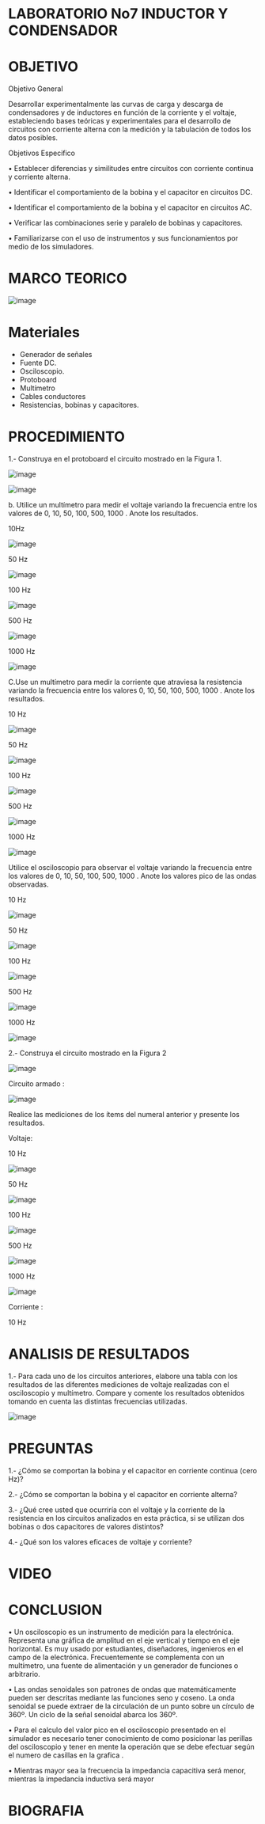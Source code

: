 
# LABORATORIO No7 INDUCTOR Y CONDENSADOR

# OBJETIVO 

Objetivo General


Desarrollar experimentalmente  las curvas de carga y descarga de condensadores y de inductores en función de la corriente y el voltaje, estableciendo bases teóricas y experimentales para el desarrollo de circuitos con corriente alterna con la medición y la tabulación de todos los datos posibles.


Objetivos Especifico

•	Establecer diferencias y similitudes entre circuitos con corriente continua y corriente alterna.

•	Identificar el comportamiento de la bobina y el capacitor en circuitos DC.

•	Identificar el comportamiento de la bobina y el capacitor en circuitos AC.

•	Verificar las combinaciones serie y paralelo de bobinas y capacitores.


•	Familiarizarse con el uso de instrumentos y sus funcionamientos por medio de los simuladores.



# MARCO TEORICO

![image](https://user-images.githubusercontent.com/84587118/131431648-6d0eebab-1ece-4603-918c-a864a1cea9e7.png)

# Materiales
- Generador de señales
- Fuente DC.
- Osciloscopio.
- Protoboard
- Multímetro
- Cables conductores
- Resistencias, bobinas y capacitores.

# PROCEDIMIENTO 

1.- Construya en el protoboard el circuito mostrado en la Figura 1.

![image](https://user-images.githubusercontent.com/84585835/131519458-f205d8ad-0193-4b3f-8763-6d2c8fd73e92.png)

![image](https://user-images.githubusercontent.com/84412132/131531756-6caeb61b-513d-4be9-97ba-52e5955a3fb7.png)



b. Utilice un multímetro para medir el voltaje  variando la frecuencia entre los valores
de 0, 10, 50, 100, 500, 1000 . Anote los resultados.

10Hz 

![image](https://user-images.githubusercontent.com/84412132/131531962-c01831b9-d422-44ce-b273-b533cfd8e06a.png)

50 Hz 

![image](https://user-images.githubusercontent.com/84412132/131532120-baeed843-0c7f-4721-afc3-0c3cb764d735.png)

100 Hz

![image](https://user-images.githubusercontent.com/84412132/131532194-a78fc0b3-0878-4a9e-9788-4e65c58a242d.png)

500 Hz

![image](https://user-images.githubusercontent.com/84412132/131532268-db6b336b-7943-4850-a111-7fb74dfe877e.png)

1000 Hz

![image](https://user-images.githubusercontent.com/84412132/131532340-cc4f6e7b-d2c1-4d1e-8be6-2d5b51cdca51.png)

C.Use un multímetro para medir la corriente que atraviesa la resistencia variando la
frecuencia entre los valores 0, 10, 50, 100, 500, 1000 . Anote los resultados.


10 Hz

![image](https://user-images.githubusercontent.com/84412132/131532761-5e494522-3536-4069-bb5f-329e4cae6bd0.png)


50 Hz 

![image](https://user-images.githubusercontent.com/84412132/131532887-74d6d80d-b354-4cd8-ad3c-cbd471256ca1.png)


100 Hz 

![image](https://user-images.githubusercontent.com/84412132/131533046-f2c36800-e3d0-497f-b392-5c77e2d403e4.png)


500 Hz

![image](https://user-images.githubusercontent.com/84412132/131533127-9d6b1321-3b3f-4d54-8ea7-5cb4b5252336.png)


1000 Hz 

![image](https://user-images.githubusercontent.com/84412132/131533380-a9bdb549-d1ab-406b-880c-3cf4756354dd.png)


Utilice el osciloscopio para observar el voltaje  variando la frecuencia entre los
valores de 0, 10, 50, 100, 500, 1000 . Anote los valores pico de las ondas observadas.

10 Hz 

![image](https://user-images.githubusercontent.com/84412132/131534290-8e69451e-c0ba-4e28-901d-550612982f56.png)

50 Hz 

![image](https://user-images.githubusercontent.com/84412132/131534467-b35cc5cd-a23f-4aee-b8f5-7429a4e7e878.png)

100 Hz 

![image](https://user-images.githubusercontent.com/84412132/131534609-1606e0a3-ba99-48df-95d1-b432fd534001.png)


500 Hz

![image](https://user-images.githubusercontent.com/84412132/131534788-2f8a2ee7-a3cd-46f1-9d38-d205799726b9.png)

1000 Hz

![image](https://user-images.githubusercontent.com/84412132/131535004-fd70c3ba-60ca-4313-8582-0fd1ede72be7.png)



2.- Construya el circuito mostrado en la Figura 2

![image](https://user-images.githubusercontent.com/84585835/131519596-4979e8f0-b8f9-4e35-a606-4136c3ecbdcb.png)



Circuito armado :

![image](https://user-images.githubusercontent.com/84412132/131535645-465a5b27-36a8-423d-95d7-b369ace48096.png)
 
 
Realice las mediciones de los ítems del numeral anterior y presente los resultados.

Voltaje:

10 Hz 

![image](https://user-images.githubusercontent.com/84412132/131535940-b3ee1b5f-1645-4f14-8f6d-d01ad3861fb5.png)

50 Hz  

![image](https://user-images.githubusercontent.com/84412132/131536077-db919f5a-6709-4652-95e4-b690b03c5c02.png)


100 Hz 

![image](https://user-images.githubusercontent.com/84412132/131536159-a9235aaf-32da-4688-aac1-6c817ba01246.png)


500 Hz 

![image](https://user-images.githubusercontent.com/84412132/131536217-bb76f1db-6852-40f1-a1ca-4d9ba303c01e.png)

1000 Hz

![image](https://user-images.githubusercontent.com/84412132/131536326-1fbe2bb8-4aaf-4a59-b705-e0c1b956cac4.png)


 Corriente :
 
 10 Hz
 
 




# ANALISIS DE RESULTADOS 


1.- Para cada uno de los circuitos anteriores, elabore una tabla con los resultados de las
diferentes mediciones de voltaje realizadas con el osciloscopio y multímetro. Compare y
comente los resultados obtenidos tomando en cuenta las distintas frecuencias utilizadas.

![image](https://user-images.githubusercontent.com/84585835/131522198-1b70ef2e-b6f5-43be-86a1-0ec841ab8c0e.png)


# PREGUNTAS 

1.- ¿Cómo se comportan la bobina y el capacitor en corriente continua (cero Hz)?



2.- ¿Cómo se comportan la bobina y el capacitor en corriente alterna?

3.- ¿Qué cree usted que ocurriría con el voltaje  y la corriente de la resistencia en los
circuitos analizados en esta práctica, si se utilizan dos bobinas o dos capacitores de valores
distintos?

4.- ¿Qué son los valores eficaces de voltaje y corriente?


# VIDEO



# CONCLUSION 

•	Un osciloscopio es un instrumento de medición para la electrónica. Representa una gráfica de amplitud en el eje vertical y tiempo en el eje horizontal. Es muy usado por estudiantes, diseñadores, ingenieros en el campo de la electrónica. Frecuentemente se complementa con un multímetro, una fuente de alimentación y un generador de funciones o arbitrario.

•	Las ondas senoidales son patrones de ondas que matemáticamente pueden ser descritas mediante las funciones seno y coseno. La onda senoidal se puede extraer de la circulación de un punto sobre un círculo de 360º. Un ciclo de la señal senoidal abarca los 360º.

•	Para el calculo del valor pico en el osciloscopio presentado en el simulador es necesario tener conocimiento de como posicionar las perillas del osciloscopio y tener en mente la operación que se debe efectuar según el numero de casillas en la grafica .

•	Mientras mayor sea la frecuencia la impedancia capacitiva será menor, mientras la impedancia inductiva será mayor 


# BIOGRAFIA





